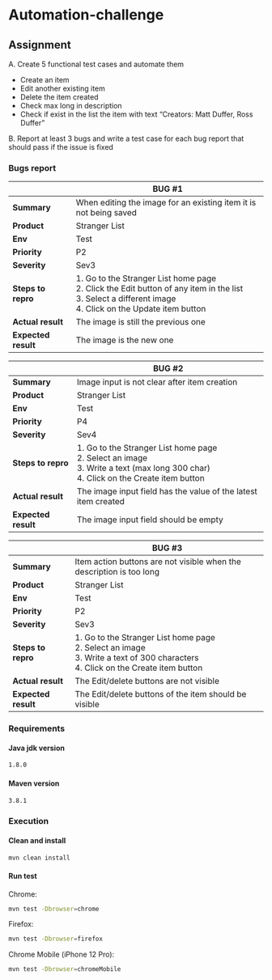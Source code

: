 # Automation-challenge

## Assignment
A. Create 5 functional test cases and automate them  
- Create an item  
-  Edit another existing item  
-  Delete the item created  
-  Check max long in description  
-  Check if exist in the list the item with text “Creators: Matt Duffer, Ross Duffer”  

B. Report at least 3 bugs and write a test case for each bug report that should pass if the issue is
fixed

### Bugs report

|                      | __BUG #1__                                                                                                                                                                |
|----------------------|---------------------------------------------------------------------------------------------------------------------------------------------------------------------------|
| __Summary__          | When editing the image for an existing item it is not being saved                                                                                                         |
| __Product__          | Stranger List                                                                                                                                                             |
| __Env__              | Test                                                                                                                                                                      |
| __Priority__         | P2                                                                                                                                                                        |
| __Severity__         | Sev3                                                                                                                                                                      |
| __Steps to repro__   | 1. Go to the Stranger List home page <br /> 2. Click the Edit button of any item in the list<br />  3. Select a different image<br />  4. Click on the Update item button |
| __Actual result__    | The image is still the previous one                                                                                                                                       |
| __Expected result__  | The image is the new one                                                                                                                                                  |

|                      | __BUG #2__                                                                                                                                          |
|----------------------|-----------------------------------------------------------------------------------------------------------------------------------------------------|
| __Summary__          | Image input is not clear after item creation                                                                                                        |
| __Product__          | Stranger List                                                                                                                                       |
| __Env__              | Test                                                                                                                                                |
| __Priority__         | P4                                                                                                                                                  |
| __Severity__         | Sev4                                                                                                                                                |
| __Steps to repro__   | 1. Go to the Stranger List home page <br /> 2. Select an image<br />  3. Write a text (max long 300 char)<br />  4. Click on the Create item button |
| __Actual result__    | The image input field has the value of the latest item created                                                                                      |
| __Expected result__  | The image input field should be empty                                                                                                               |

|                      | __BUG #3__                                                                                                                                        |
|----------------------|---------------------------------------------------------------------------------------------------------------------------------------------------|
| __Summary__          | Item action buttons are not visible when the description is too long                                                                              |
| __Product__          | Stranger List                                                                                                                                     |
| __Env__              | Test                                                                                                                                              |
| __Priority__         | P2                                                                                                                                                |
| __Severity__         | Sev3                                                                                                                                              |
| __Steps to repro__   | 1. Go to the Stranger List home page <br /> 2. Select an image<br />  3. Write a text of 300 characters<br />  4. Click on the Create item button |
| __Actual result__    | The Edit/delete buttons are not visible                                                                                                           |
| __Expected result__  | The Edit/delete buttons of the item should be visible                                                                                             |

### Requirements
#### Java jdk version
```sh
1.8.0
```

#### Maven version
```sh
3.8.1
```

### Execution
#### Clean and install

```sh
mvn clean install
```

#### Run test

Chrome:

```sh
mvn test -Dbrowser=chrome
```
Firefox:

```sh
mvn test -Dbrowser=firefox
```
Chrome Mobile (iPhone 12 Pro):

```sh
mvn test -Dbrowser=chromeMobile
```

